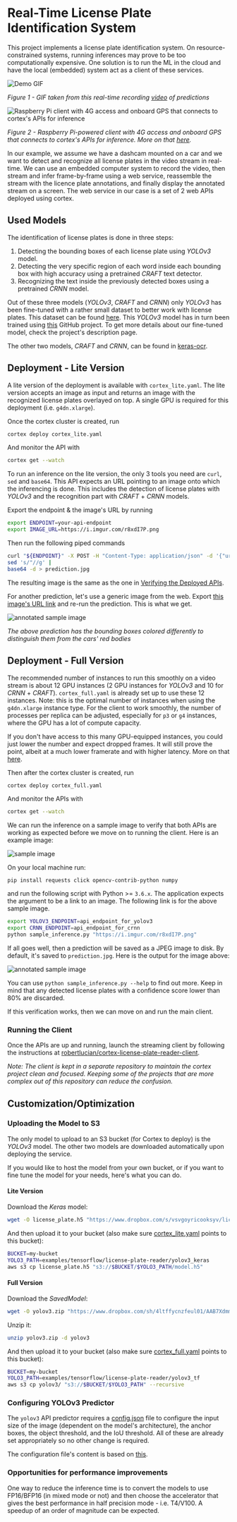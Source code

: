 # Real-Time License Plate Identification System

This project implements a license plate identification system. On resource-constrained systems, running inferences may prove to be too computationally expensive. One solution is to run the ML in the cloud and have the local (embedded) system act as a client of these services.

![Demo GIF](https://i.imgur.com/jgkJB59.gif)

*Figure 1 - GIF taken from this real-time recording [video](https://www.youtube.com/watch?v=gsYEZtecXlA) of predictions*

![Raspberry Pi client with 4G access and onboard GPS that connects to cortex's APIs for inference](https://i.imgur.com/MvDAXWU.jpg)

*Figure 2 - Raspberry Pi-powered client with 4G access and onboard GPS that connects to cortex's APIs for inference. More on that [here](https://github.com/RobertLucian/cortex-license-plate-reader-client).*

In our example, we assume we have a dashcam mounted on a car and we want to detect and recognize all license plates in the video stream in real-time. We can use an embedded computer system to record the video, then stream and infer frame-by-frame using a web service, reassemble the stream with the licence plate annotations, and finally display the annotated stream on a screen. The web service in our case is a set of 2 web APIs deployed using cortex.

## Used Models

The identification of license plates is done in three steps:

1. Detecting the bounding boxes of each license plate using *YOLOv3* model.
1. Detecting the very specific region of each word inside each bounding box with high accuracy using a pretrained *CRAFT* text detector.
1. Recognizing the text inside the previously detected boxes using a pretrained *CRNN* model.

Out of these three models (*YOLOv3*, *CRAFT* and *CRNN*) only *YOLOv3* has been fine-tuned with a rather small dataset to better work with license plates. This dataset can be found [here](https://github.com/RobertLucian/license-plate-dataset). This *YOLOv3* model has in turn been trained using [this](https://github.com/experiencor/keras-yolo3) GitHub project. To get more details about our fine-tuned model, check the project's description page.

The other two models, *CRAFT* and *CRNN*, can be found in [keras-ocr](https://github.com/faustomorales/keras-ocr).

## Deployment - Lite Version

A lite version of the deployment is available with `cortex_lite.yaml`. The lite version accepts an image as input and returns an image with the recognized license plates overlayed on top. A single GPU is required for this deployment (i.e. `g4dn.xlarge`).

Once the cortex cluster is created, run

```bash
cortex deploy cortex_lite.yaml
```

And monitor the API with

```bash
cortex get --watch
```

To run an inference on the lite version, the only 3 tools you need are `curl`, `sed` and `base64`. This API expects an URL pointing to an image onto which the inferencing is done. This includes the detection of license plates with *YOLOv3* and the recognition part with *CRAFT* + *CRNN* models.

Export the endpoint & the image's URL by running

```bash
export ENDPOINT=your-api-endpoint
export IMAGE_URL=https://i.imgur.com/r8xdI7P.png
```

Then run the following piped commands

```bash
curl "${ENDPOINT}" -X POST -H "Content-Type: application/json" -d '{"url":"'${IMAGE_URL}'"}' |
sed 's/"//g' |
base64 -d > prediction.jpg
```

The resulting image is the same as the one in [Verifying the Deployed APIs](#verifying-the-deployed-apis).

For another prediction, let's use a generic image from the web. Export [this image's URL link](https://i.imgur.com/mYuvMOs.jpg) and re-run the prediction. This is what we get.

![annotated sample image](https://i.imgur.com/tg1PE1E.jpg)

*The above prediction has the bounding boxes colored differently to distinguish them from the cars' red bodies*

## Deployment - Full Version

The recommended number of instances to run this smoothly on a video stream is about 12 GPU instances (2 GPU instances for *YOLOv3* and 10 for *CRNN* + *CRAFT*). `cortex_full.yaml` is already set up to use these 12 instances. Note: this is the optimal number of instances when using the `g4dn.xlarge` instance type. For the client to work smoothly, the number of processes per replica can be adjusted, especially for `p3` or `g4` instances, where the GPU has a lot of compute capacity.

If you don't have access to this many GPU-equipped instances, you could just lower the number and expect dropped frames. It will still prove the point, albeit at a much lower framerate and with higher latency. More on that [here](https://github.com/RobertLucian/cortex-license-plate-reader-client).

Then after the cortex cluster is created, run

```bash
cortex deploy cortex_full.yaml
```

And monitor the APIs with

```bash
cortex get --watch
```

We can run the inference on a sample image to verify that both APIs are working as expected before we move on to running the client. Here is an example image:

![sample image](https://i.imgur.com/r8xdI7P.png)

On your local machine run:

```
pip install requests click opencv-contrib-python numpy
```

and run the following script with Python >= `3.6.x`. The application expects the argument to be a link to an image. The following link is for the above sample image.


```bash
export YOLOV3_ENDPOINT=api_endpoint_for_yolov3
export CRNN_ENDPOINT=api_endpoint_for_crnn
python sample_inference.py "https://i.imgur.com/r8xdI7P.png"
```

If all goes well, then a prediction will be saved as a JPEG image to disk. By default, it's saved to `prediction.jpg`. Here is the output for the image above:

![annotated sample image](https://i.imgur.com/JaD4A05.jpg)

You can use `python sample_inference.py --help` to find out more. Keep in mind that any detected license plates with a confidence score lower than 80% are discarded.

If this verification works, then we can move on and run the main client.

### Running the Client

Once the APIs are up and running, launch the streaming client by following the instructions at [robertlucian/cortex-license-plate-reader-client](https://github.com/RobertLucian/cortex-license-plate-reader-client).

*Note: The client is kept in a separate repository to maintain the cortex project clean and focused. Keeping some of the projects that are more complex out of this repository can reduce the confusion.*

## Customization/Optimization

### Uploading the Model to S3

The only model to upload to an S3 bucket (for Cortex to deploy) is the *YOLOv3* model. The other two models are downloaded automatically upon deploying the service.

If you would like to host the model from your own bucket, or if you want to fine tune the model for your needs, here's what you can do.

#### Lite Version

Download the *Keras* model:

```bash
wget -O license_plate.h5 "https://www.dropbox.com/s/vsvgoyricooksyv/license_plate.h5?dl=0"
```

And then upload it to your bucket (also make sure [cortex_lite.yaml](cortex_lite.yaml) points to this bucket):

```bash
BUCKET=my-bucket
YOLO3_PATH=examples/tensorflow/license-plate-reader/yolov3_keras
aws s3 cp license_plate.h5 "s3://$BUCKET/$YOLO3_PATH/model.h5"
```

#### Full Version

Download the *SavedModel*:

```bash
wget -O yolov3.zip "https://www.dropbox.com/sh/4ltffycnzfeul01/AAB7Xdmmi59w0EPOwhQ1nkvua/yolov3?dl=0"
```

Unzip it:

```bash
unzip yolov3.zip -d yolov3
```

And then upload it to your bucket (also make sure [cortex_full.yaml](cortex_full.yaml) points to this bucket):

```bash
BUCKET=my-bucket
YOLO3_PATH=examples/tensorflow/license-plate-reader/yolov3_tf
aws s3 cp yolov3/ "s3://$BUCKET/$YOLO3_PATH" --recursive
```

### Configuring YOLOv3 Predictor

The `yolov3` API predictor requires a [config.json](config.json) file to configure the input size of the image (dependent on the model's architecture), the anchor boxes, the object threshold, and the IoU threshold. All of these are already set appropriately so no other change is required.

The configuration file's content is based on [this](https://github.com/experiencor/keras-yolo3/blob/bf37c87561caeccc4f1b879e313d4a3fec1b987e/zoo/config_license_plates.json#L2-L7).

### Opportunities for performance improvements

One way to reduce the inference time is to convert the models to use FP16/BFP16 (in mixed mode or not) and then choose the accelerator that gives the best performance in half precision mode - i.e. T4/V100. A speedup of an order of magnitude can be expected.
